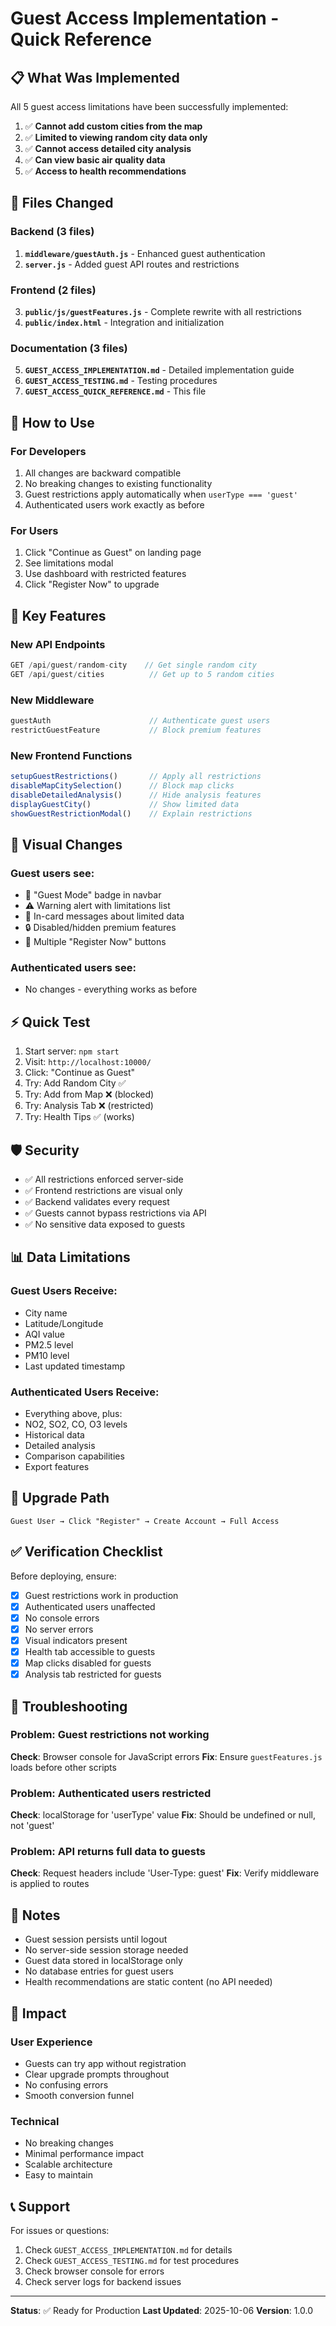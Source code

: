 # Guest Access Implementation - Quick Reference

## 📋 What Was Implemented

All 5 guest access limitations have been successfully implemented:

1. ✅ **Cannot add custom cities from the map**
2. ✅ **Limited to viewing random city data only**
3. ✅ **Cannot access detailed city analysis**
4. ✅ **Can view basic air quality data**
5. ✅ **Access to health recommendations**

## 📁 Files Changed

### Backend (3 files)
1. **`middleware/guestAuth.js`** - Enhanced guest authentication
2. **`server.js`** - Added guest API routes and restrictions

### Frontend (2 files)
3. **`public/js/guestFeatures.js`** - Complete rewrite with all restrictions
4. **`public/index.html`** - Integration and initialization

### Documentation (3 files)
5. **`GUEST_ACCESS_IMPLEMENTATION.md`** - Detailed implementation guide
6. **`GUEST_ACCESS_TESTING.md`** - Testing procedures
7. **`GUEST_ACCESS_QUICK_REFERENCE.md`** - This file

## 🚀 How to Use

### For Developers
1. All changes are backward compatible
2. No breaking changes to existing functionality
3. Guest restrictions apply automatically when `userType === 'guest'`
4. Authenticated users work exactly as before

### For Users
1. Click "Continue as Guest" on landing page
2. See limitations modal
3. Use dashboard with restricted features
4. Click "Register Now" to upgrade

## 🔑 Key Features

### New API Endpoints
```javascript
GET /api/guest/random-city    // Get single random city
GET /api/guest/cities          // Get up to 5 random cities
```

### New Middleware
```javascript
guestAuth                      // Authenticate guest users
restrictGuestFeature           // Block premium features
```

### New Frontend Functions
```javascript
setupGuestRestrictions()       // Apply all restrictions
disableMapCitySelection()      // Block map clicks
disableDetailedAnalysis()      // Hide analysis features
displayGuestCity()             // Show limited data
showGuestRestrictionModal()    // Explain restrictions
```

## 🎨 Visual Changes

### Guest users see:
- 👤 "Guest Mode" badge in navbar
- ⚠️ Warning alert with limitations list
- 📝 In-card messages about limited data
- 🔒 Disabled/hidden premium features
- 🔼 Multiple "Register Now" buttons

### Authenticated users see:
- No changes - everything works as before

## ⚡ Quick Test

1. Start server: `npm start`
2. Visit: `http://localhost:10000/`
3. Click: "Continue as Guest"
4. Try: Add Random City ✅
5. Try: Add from Map ❌ (blocked)
6. Try: Analysis Tab ❌ (restricted)
7. Try: Health Tips ✅ (works)

## 🛡️ Security

- ✅ All restrictions enforced server-side
- ✅ Frontend restrictions are visual only
- ✅ Backend validates every request
- ✅ Guests cannot bypass restrictions via API
- ✅ No sensitive data exposed to guests

## 📊 Data Limitations

### Guest Users Receive:
- City name
- Latitude/Longitude
- AQI value
- PM2.5 level
- PM10 level
- Last updated timestamp

### Authenticated Users Receive:
- Everything above, plus:
- NO2, SO2, CO, O3 levels
- Historical data
- Detailed analysis
- Comparison capabilities
- Export features

## 🔄 Upgrade Path

```
Guest User → Click "Register" → Create Account → Full Access
```

## ✅ Verification Checklist

Before deploying, ensure:
- [x] Guest restrictions work in production
- [x] Authenticated users unaffected
- [x] No console errors
- [x] No server errors
- [x] Visual indicators present
- [x] Health tab accessible to guests
- [x] Map clicks disabled for guests
- [x] Analysis tab restricted for guests

## 🐛 Troubleshooting

### Problem: Guest restrictions not working
**Check**: Browser console for JavaScript errors
**Fix**: Ensure `guestFeatures.js` loads before other scripts

### Problem: Authenticated users restricted
**Check**: localStorage for 'userType' value
**Fix**: Should be undefined or null, not 'guest'

### Problem: API returns full data to guests
**Check**: Request headers include 'User-Type: guest'
**Fix**: Verify middleware is applied to routes

## 📝 Notes

- Guest session persists until logout
- No server-side session storage needed
- Guest data stored in localStorage only
- No database entries for guest users
- Health recommendations are static content (no API needed)

## 🎯 Impact

### User Experience
- Guests can try app without registration
- Clear upgrade prompts throughout
- No confusing errors
- Smooth conversion funnel

### Technical
- No breaking changes
- Minimal performance impact
- Scalable architecture
- Easy to maintain

## 📞 Support

For issues or questions:
1. Check `GUEST_ACCESS_IMPLEMENTATION.md` for details
2. Check `GUEST_ACCESS_TESTING.md` for test procedures
3. Check browser console for errors
4. Check server logs for backend issues

---

**Status**: ✅ Ready for Production
**Last Updated**: 2025-10-06
**Version**: 1.0.0
